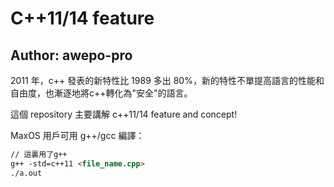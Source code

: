 # C++11/14 feature 

## Author: awepo-pro

2011 年，c++ 發表的新特性比 1989 多出 80%，新的特性不單提高語言的性能和自由度，也漸逐地將c++轉化為"安全"的語言。

這個 repository 主要講解 c++11/14 feature and concept!

MaxOS 用戶可用 g++/gcc 編譯：

```md
// 這裏用了g++
g++ -std=c++11 <file_name.cpp>
./a.out
```




